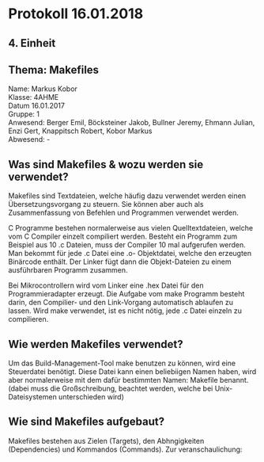 # Protokoll 16.01.2018

## 4. Einheit
## Thema: Makefiles

Name: Markus Kobor  <br>
Klasse: 4AHME  <br>
Datum 16.01.2017  <br>
Gruppe: 1  <br>
Anwesend: Berger Emil, Böcksteiner Jakob, Bullner Jeremy, Ehmann Julian, Enzi Gert, Knappitsch Robert, Kobor Markus  <br>
Abwesend: -  <br>

## Was sind Makefiles & wozu werden sie verwendet?

Makefiles sind Textdateien, welche häufig dazu verwendet werden einen Übersetzungsvorgang zu steuern. Sie können aber auch als Zusammenfassung von Befehlen und Programmen verwendet werden.

C Programme bestehen normalerweise aus vielen Quelltextdateien, welche vom C Compiler einzelt compiliert werden. Besteht ein Programm zum Beispiel aus 10 .c Dateien, muss der Compiler 10 mal aufgerufen werden. Man bekommt für jede .c Datei eine 
.o- Objektdatei, welche den erzeugten Binärcode enthält. Der Linker fügt dann die Objekt-Dateien zu einem ausführbaren Programm
zusammen.

Bei Mikrocontrollern wird vom Linker eine .hex Datei für den Programmieradapter erzeugt.
Die Aufgabe vom make Programm besteht darin, den Compilier- und den Link-Vorgang automatisch ablaufen zu lassen. Wird make verwendet, ist es nicht nötig, jede .c Datei einzeln zu compilieren.

## Wie werden Makefiles verwendet?

Um das Build-Management-Tool make benutzen zu können, wird eine Steuerdatei benötigt. Diese Datei kann einen beliebiigen Namen haben, wird aber normalerweise mit dem dafür bestimmten Namen: Makefile benannt. (dabei muss die Großschreibung, beachtet werden, welche bei Unix-Dateisystemen unterschieden wird)

## Wie sind Makefiles aufgebaut?

Makefiles bestehen aus Zielen (Targets), den Abhngigkeiten (Dependencies) und Kommandos (Commands).
Zur veranschaulichung:
